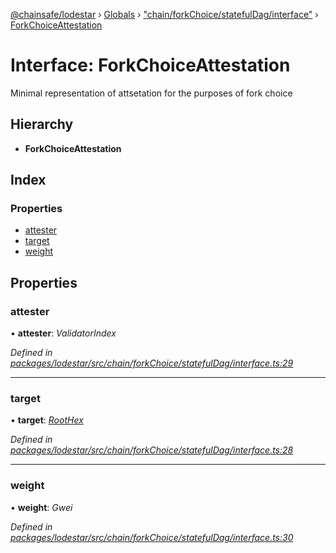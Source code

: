 [@chainsafe/lodestar](../README.md) › [Globals](../globals.md) › ["chain/forkChoice/statefulDag/interface"](../modules/_chain_forkchoice_statefuldag_interface_.md) › [ForkChoiceAttestation](_chain_forkchoice_statefuldag_interface_.forkchoiceattestation.md)

# Interface: ForkChoiceAttestation

Minimal representation of attsetation for the purposes of fork choice

## Hierarchy

* **ForkChoiceAttestation**

## Index

### Properties

* [attester](_chain_forkchoice_statefuldag_interface_.forkchoiceattestation.md#attester)
* [target](_chain_forkchoice_statefuldag_interface_.forkchoiceattestation.md#target)
* [weight](_chain_forkchoice_statefuldag_interface_.forkchoiceattestation.md#weight)

## Properties

###  attester

• **attester**: *ValidatorIndex*

*Defined in [packages/lodestar/src/chain/forkChoice/statefulDag/interface.ts:29](https://github.com/ChainSafe/lodestar/blob/4796680/packages/lodestar/src/chain/forkChoice/statefulDag/interface.ts#L29)*

___

###  target

• **target**: *[RootHex](../modules/_chain_forkchoice_statefuldag_interface_.md#roothex)*

*Defined in [packages/lodestar/src/chain/forkChoice/statefulDag/interface.ts:28](https://github.com/ChainSafe/lodestar/blob/4796680/packages/lodestar/src/chain/forkChoice/statefulDag/interface.ts#L28)*

___

###  weight

• **weight**: *Gwei*

*Defined in [packages/lodestar/src/chain/forkChoice/statefulDag/interface.ts:30](https://github.com/ChainSafe/lodestar/blob/4796680/packages/lodestar/src/chain/forkChoice/statefulDag/interface.ts#L30)*
